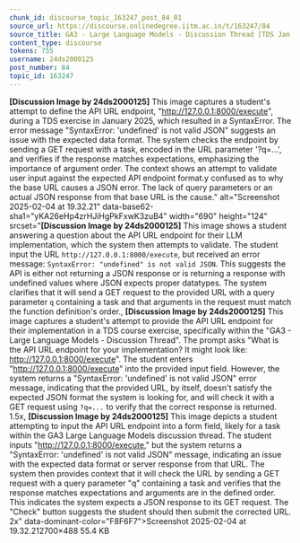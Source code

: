 ```yaml
---
chunk_id: discourse_topic_163247_post_84_01
source_url: https://discourse.onlinedegree.iitm.ac.in/t/163247/84
source_title: GA3 - Large Language Models - Discussion Thread [TDS Jan 2025]
content_type: discourse
tokens: 755
username: 24ds2000125
post_number: 84
topic_id: 163247
---
```


**[Discussion Image by 24ds2000125]** This image captures a student's attempt to define the API URL endpoint, "http://127.0.0.1:8000/execute", during a TDS exercise in January 2025, which resulted in a SyntaxError. The error message "SyntaxError: 'undefined' is not valid JSON" suggests an issue with the expected data format. The system checks the endpoint by sending a GET request with a task, encoded in the URL parameter '?q=...', and verifies if the response matches expectations, emphasizing the importance of argument order. The context shows an attempt to validate user input against the expected API endpoint format.y confused as to why the base URL causes a JSON error. The lack of query parameters or an actual JSON response from that base URL is the cause." alt="Screenshot 2025-02-04 at 19.32.21" data-base62-sha1="yKA26eHp4zrHJiHgPkFxwK3zuB4" width="690" height="124" srcset="**[Discussion Image by 24ds2000125]** This image shows a student answering a question about the API URL endpoint for their LLM implementation, which the system then attempts to validate. The student input the URL `http://127.0.0.1:8000/execute`, but received an error message: `SyntaxError: "undefined" is not valid JSON`. This suggests the API is either not returning a JSON response or is returning a response with undefined values where JSON expects proper datatypes. The system clarifies that it will send a GET request to the provided URL with a query parameter `q` containing a task and that arguments in the request must match the function definition's order., **[Discussion Image by 24ds2000125]** This image captures a student's attempt to provide the API URL endpoint for their implementation in a TDS course exercise, specifically within the "GA3 - Large Language Models - Discussion Thread". The prompt asks "What is the API URL endpoint for your implementation? It might look like: http://127.0.0.1:8000/execute". The student enters "http://127.0.0.1:8000/execute" into the provided input field. However, the system returns a "SyntaxError: 'undefined' is not valid JSON" error message, indicating that the provided URL, by itself, doesn't satisfy the expected JSON format the system is looking for, and will check it with a GET request using `?q=...` to verify that the correct response is returned. 1.5x, **[Discussion Image by 24ds2000125]** This image depicts a student attempting to input the API URL endpoint into a form field, likely for a task within the GA3 Large Language Models discussion thread. The student inputs "http://127.0.0.1:8000/execute," but the system returns a "SyntaxError: 'undefined' is not valid JSON" message, indicating an issue with the expected data format or server response from that URL. The system then provides context that it will check the URL by sending a GET request with a query parameter "q" containing a task and verifies that the response matches expectations and arguments are in the defined order. This indicates the system expects a JSON response to its GET request. The "Check" button suggests the student should then submit the corrected URL. 2x" data-dominant-color="F8F6F7">Screenshot 2025-02-04 at 19.32.212700×488 55.4 KB

